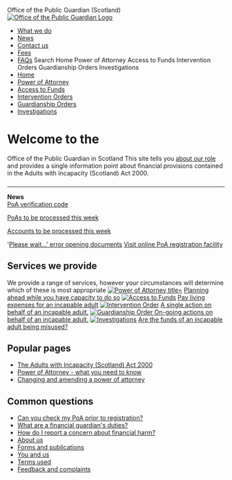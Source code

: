 

 Office of the Public Guardian (Scotland)
[![Office of the Public Guardian Logo](/images/librariesprovider3/global/opg_logo.png?sfvrsn=8d8ff4d3_4 "OPG Logo")](/home)
* [What we do](/general/what-we-do)
* [News](/general/news)
* [Contact us](/general/contact-us)
* [Fees](/general/fees)
* [FAQs](/general/faq)
Search
Home
Power of Attorney
Access to Funds
Intervention Orders
Guardianship Orders 
Investigations 
* [Home](/)
* [Power of Attorney](/power-of-attorney)
* [Access to Funds](/access-to-funds)
* [Intervention Orders](/intervention-orders)
* [Guardianship Orders](/guardianship-orders)
* [Investigations](/investigations)
# Welcome to the
Office of the Public Guardian in Scotland
 This site tells you [about our role](/general/what-we-do) and provides a single information point about financial provisions contained in the Adults with Incapacity (Scotland) Act 2000.  
   
   
 
 ### 
---
 
**News**  
[PoA verification code](https://www.publicguardian-scotland.gov.uk/general/news/2022/11/03/power-of-attorney-verification-code)  
  
[PoAs to be processed this week](https://www.publicguardian-scotland.gov.uk/general/news)  
  
[Accounts to be processed this week](https://www.publicguardian-scotland.gov.uk/general/news)  
  
'[Please wait...' error opening documents](https://www.publicguardian-scotland.gov.uk/general/news/2022/01/11/please-wait)
 [Visit online PoA registration facility](https://epoar.publicguardian-scotland.gov.uk/) 
## Services we provide
 We provide a range of services, however your circumstances will determine which of these is most appropriate
[![Power of Attorney title=](/images/librariesprovider3/home_page/poa.png?sfvrsn=a38fc2d3_7 "Power of Attorney")](/power-of-attorney)  [Planning ahead while you have capacity to do so](/power-of-attorney)
[![Access to Funds](/images/librariesprovider3/home_page/atf.png?sfvrsn=a08fc2d3_6 "Access to Funds")](http://www.publicguardian-scotland.gov.uk/access-to-funds) [Pay living expenses for an incapable adult](/access-to-funds)
[![Intervention Order](/images/librariesprovider3/home_page/io.png?sfvrsn=928fc2d3_6 "Intervention Order")](/intervention-orders)  [A single action on behalf of an incapable adult.](/intervention-orders)
[![Guardianship Order](/images/librariesprovider3/home_page/go.png?sfvrsn=a18fc2d3_6 "Guardianship Order") On-going actions on behalf of an incapable adult.](http://www.publicguardian-scotland.gov.uk/guardianship-orders) 
[![Investigations](/images/librariesprovider3/home_page/inv.png?sfvrsn=a28fc2d3_4 "Investigations")](/investigations)  [Are the funds of an incapable adult being misused?](/investigations)
## Popular pages
 * [The Adults with Incapacity (Scotland) Act 2000](/adults-with-incapacity-(scotland)-act)
* [Power of Attorney - what you need to know](/power-of-attorney/power-of-attorney/what-you-need-to-know)
* [Changing and amending a power of attorney](/power-of-attorney/after-registration/changes-and-amendments)
## Common questions
 * [Can you check my PoA prior to registration?](http://www.publicguardian-scotland.gov.uk/general/news/2019/04/17/no-power-of-attorney-checking-service)
* [What are a financial guardian's duties?](/guardianship-orders/about-guardianship-orders/duties-as-a-guardian)
* [How do I report a concern about financial harm?](/investigations/about-investigations/how-to-tell-us-about-your-concern)
* [About us](/general/about-us)
* [Forms and publications](/general/publications-forms)
* [You and us](/general/you-and-us)
* [Terms used](/general/terms-used)
* [Feedback and complaints](/general/feedback-and-complaints)

